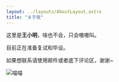 ```yaml
---
layout: ../layouts/AboutLayout.astro
title: "关于我"
---
```


这里是**王小明**，啥也不会，只会嗷嗷叫。

目前正在准备复试和毕设。

如果想联系请使用邮件或者底下评论区，谢谢~

![喵喵](https://media2.giphy.com/media/v1.Y2lkPTc5MGI3NjExcHRxdGhsNWtqaHRpYWxicDdmZXAxNnc5dDVnZGU1MTdueXRxNWNuYyZlcD12MV9pbnRlcm5hbF9naWZfYnlfaWQmY3Q9Zw/npRnc6r5vhwV7kdmhd/giphy.gif)
